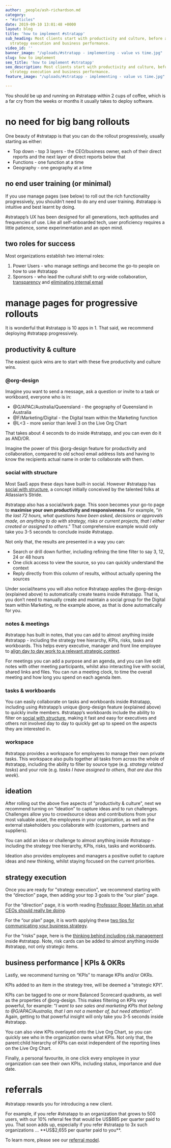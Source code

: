 ```yaml
---
author: _people/ash-richardson.md
category:
- "#articles"
date: 2019-09-10 13:01:48 +0000
layout: blog
title: 'how to implement #stratapp'
sub_heading: Most clients start with productivity and culture, before adding ideation,
  strategy execution and business performance.
video_id: ''
banner_image: "/uploads/#stratapp - implementing - value vs time.jpg"
slug: how to implement
seo_title: 'how to implement #stratapp'
seo_description: Most clients start with productivity and culture, before adding ideation,
  strategy execution and business performance.
feature_image: "/uploads/#stratapp - implementing - value vs time.jpg"

---
```

You should be up and running on #stratapp within 2 cups of coffee, which is a far cry from the weeks or months it usually takes to deploy software.

# no need for big bang rollouts

One beauty of #stratapp is that you can do the rollout progressively, usually starting as either:

* Top down - top 3 layers - the CEO/business owner, each of their direct reports and the next layer of direct reports below that
* Functions - one function at a time
* Geography - one geography at a time

## no end user training (or minimal)

If you use manage pages (see below) to roll out the rich functionality progressively, you shouldn’t need to do any end user training. #stratapp is intuitive and best learnt by doing. 

\#stratapp’s UX has been designed for all generations, tech aptitudes and frequencies of use. Like all self-onboarded tech, user proficiency requires a little patience, some experimentation and an open mind.

## two roles for success

Most organizations establish two internal roles:

1. Power Users - who manage settings and become the go-to people on how to use #stratapp
2. Sponsors - who lead the cultural shift to org-wide collaboration, [transparency](https://stratapp.ai/blog/radical-transparency/ "radical transparency") and [eliminating internal email](https://stratapp.ai/blog/what-is-really-going-on-in-my-company/ "eliminating internal email")

# manage pages for progressive rollouts

It is wonderful that #stratapp is 10 apps in 1. That said, we recommend deploying #stratapp progressively.

## productivity & culture

The easiest quick wins are to start with these five productivity and culture wins.

### @org-design

Imagine you want to send a message, ask a question or invite to a task or workboard, everyone who is in:

* @G/APAC/Australia/Queensland - the geography of Queensland in Australia
* @F/Marketing/Digital - the Digital team within the Marketing function
* @L<3 - more senior than level 3 on the Live Org Chart

That takes about 4 seconds to do inside #stratapp, and you can even do it as AND/OR.

Imagine the power of this @org-design feature for productivity and collaboration, compared to old school email address lists and having to know the recipients actual name in order to collaborate with them.

### social with structure

Most SaaS apps these days have built-in social. However #stratapp has [social with structure](https://stratapp.ai/blog/atlassian-stride-social-with-structure/ "social with structure"), a concept initially conceived by the talented folks at Atlassian’s Stride.

\#stratapp also has a social/work page. This soon becomes your go-to page to **maximise your own productivity and responsiveness**. For example, “_in the last 72 hours, what questions have been asked, decisions or approvals made, on anything to do with strategy, risks or current projects, that I either created or assigned to others_.” That comprehensive example would only take you 3-5 seconds to conclude inside #stratapp. 

Not only that, the results are presented in a way you can:

* Search or drill down further, including refining the time filter to say 3, 12, 24 or 48 hours
* One click access to view the source, so you can quickly understand the context
* Reply directly from this column of results, without actually opening the sources

Under social/teams you will also notice #stratapp applies the @org-design (explained above) to automatically create teams inside #stratapp. That is, you don’t need to manually create and maintain a social group for the Digital team within Marketing, re the example above, as that is done automatically for you.

### notes & meetings

\#stratapp has built in notes, that you can add to almost anything inside #stratapp - including the strategy tree hierarchy, KPIs, risks, tasks and workboards. This helps every executive, manager and front line employee to [align day to day work to a relevant strategic context](https://stratapp.ai/blog/why-stratapp-is-10-apps-in-1/ "align day to day work to strategy").

For meetings you can add a purpose and an agenda, and you can live edit notes with other meeting participants, whilst also interacting live with social, shared links and files. You can run a meeting clock, to time the overall meeting and how long you spend on each agenda item.

### tasks & workboards

You can easily collaborate on tasks and workboards inside #stratapp, including using #stratapp’s unique @org-design feature (explained above) to quickly invite members. #stratapp’s workboards include the ability to filter on [social with structure](https://stratapp.ai/blog/atlassian-stride-social-with-structure/ "social with structure"), making it fast and easy for executives and others not involved day to day to quickly get up to speed on the aspects they are interested in.

### workspace

\#stratapp provides a workspace for employees to manage their own private tasks. This workspace also pulls together all tasks from across the whole of #stratapp, including the ability to filter by source type (e.g. _strategy related tasks_) and your role (e.g. _tasks I have assigned to others, that are due this week_).

## ideation

After rolling out the above five aspects of "productivity & culture", next we recommend turning on “ideation” to capture ideas and to run challenges.  Challenges allow you to crowdsource ideas and contributions from your most valuable asset, the employees in your organization, as well as the external stakeholders you collaborate with (customers, partners and suppliers). 

You can add an idea or challenge to almost anything inside #stratapp - including the strategy tree hierarchy, KPIs, risks, tasks and workboards.

Ideation also provides employees and managers a positive outlet to capture ideas and new thinking, whilst staying focused on the current priorities.

## strategy execution

Once you are ready for "strategy execution", we recommend starting with the “direction” page, then adding your top 3 goals to the “our plan” page.

For the “direction” page, it is worth reading [Professor Roger Martin on what CEOs should really be doing](https://stratapp.ai/professor-roger-martin-on-what-ceos-should-really-be-doing/ "Professor Roger Martin").

For the “our plan” page, it is worth applying these [two tips for communicating your business strategy](https://stratapp.ai/blog/strategic-planning-software-with-a-strategy-tree-hierarchy/ "two tips for communicating strategy").

For the “risks” page, here is the [thinking behind including risk management](https://stratapp.ai/blog/why-we-lump-our-cfos-with-risk-management/ "risk management") inside #stratapp.  Note, risk cards can be added to almost anything inside #stratapp, not only strategic items.

## business performance | KPIs & OKRs

Lastly, we recommend turning on “KPIs” to manage KPIs and/or OKRs.

KPIs added to an item in the strategy tree, will be deemed a “strategic KPI”.

KPIs can be tagged to one or more Balanced Scorecard quadrants, as well as the properties of @org-design. This makes filtering on KPIs very powerful, for example: “_I want to see sales and marketing KPIs that belong to @G/APAC/Australia, that I am not a member of, but need attention_”.  Again, getting to that powerful insight will only take you 3-5 seconds inside #stratapp.

You can also view KPIs overlayed onto the Live Org Chart, so you can quickly see who in the organization owns what KPIs.  Not only that, the parent:child hierarchy of KPIs can exist independent of the reporting lines on the Live Org Chart.

Finally, a personal favourite, in one click every employee in your organization can see their own KPIs, including status, importance and due date.

# referrals

\#stratapp rewards you for introducing a new client.

For example, if you refer #stratapp to an organization that grows to 500 users, with our 10% referral fee that would be US$885 per quarter paid to you. That soon adds up, especially if you refer #stratapp to 3x such organizations … **US$2,655 per quarter paid to you**.

To learn more, please see our [referral model](bit.ly/stratapp-referral-model "referral model").